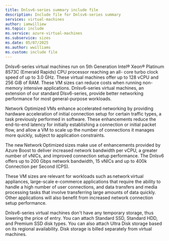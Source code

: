 ```yaml
---
title: Dnlsv6-series summary include file
description: Include file for Dnlsv6-series summary
services: virtual-machines
author: iamwilliew
ms.topic: include
ms.service: azure-virtual-machines
ms.subservice: sizes
ms.date: 05/07/2025
ms.author: wwilliams
ms.custom: include file
---
```

Dnlsv6-series virtual machines run on 5th Generation Intel® Xeon® Platinum 8573C (Emerald Rapids) CPU processor reaching an all- core turbo clock speed of up to 3.0 GHz. These virtual machines offer up to 128 vCPU and 256 GiB of RAM. These VM sizes can reduce costs when running non-memory intensive applications. Dnlsv6-series virtual machines, an extension of our standard Dlsv6-series, provide better networking performance for most general-purpose workloads. 

Network Optimized VMs enhance accelerated networking by providing hardware acceleration of initial connection setup for certain traffic types, a task previously performed in software. These enhancements reduce the end-to-end latency for initially establishing a connection or initial packet flow, and allow a VM to scale up the number of connections it manages more quickly, subject to application constraints. 

The new Network Optimized sizes make use of enhancements provided by Azure Boost to deliver increased network bandwidth per vCPU, a greater number of vNICs, and improved connection setup performance. The Dnlsv6 offers up to 200 Gbps network bandwidth, 15 vNICs and up to 400k Connection per Second (CPS).  

These VM sizes are relevant for workloads such as network virtual appliances, large-scale e-commerce applications that require the ability to handle a high number of user connections, and data transfers and media processing tasks that involve transferring large amounts of data quickly. Other applications will also benefit from increased network connection setup performance.  

Dnlsv6-series virtual machines don't have any temporary storage, thus lowering the price of entry. You can attach Standard SSD, Standard HDD, and Premium SSD disk types. You can also attach Ultra Disk storage based on its regional availability. Disk storage is billed separately from virtual machines. 
